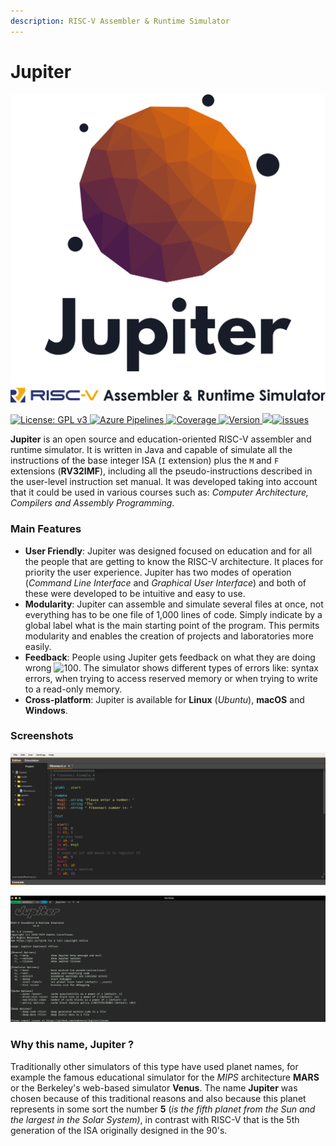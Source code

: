 ```yaml
---
description: RISC-V Assembler & Runtime Simulator
---
```


# Jupiter

![](.gitbook/assets/jupiter%20%281%29.png)

[![License: GPL v3](https://camo.githubusercontent.com/bf135a9cea09d0ea4bba410582c0e70ec8222736/68747470733a2f2f696d672e736869656c64732e696f2f62616467652f4c6963656e73652d47504c25323076332d626c75652e737667) ](https://github.com/andrescv/Jupiter/blob/master/LICENSE)[![Azure Pipelines](https://camo.githubusercontent.com/3e6ec74735310767b8769af8dc70eec9c77ec490/68747470733a2f2f6465762e617a7572652e636f6d2f616e6472657363762f4a7570697465722f5f617069732f6275696c642f7374617475732f616e6472657363762e4a7570697465723f6272616e63684e616d653d6d6173746572) ](https://dev.azure.com/andrescv/Jupiter)[![Coverage](https://camo.githubusercontent.com/a4889f93e68e2b252bd1a4b3b9f3fb6a8b9ebd82/68747470733a2f2f696d672e736869656c64732e696f2f617a7572652d6465766f70732f636f7665726167652f616e6472657363762f4a7570697465722f342e737667) ](https://dev.azure.com/andrescv/Jupiter)[![Version](https://camo.githubusercontent.com/e38fdfa13696c595483430a8a5d4b63148289d46/68747470733a2f2f696d672e736869656c64732e696f2f6769746875622f72656c656173652f616e6472657363762f4a7570697465722f616c6c2e737667) ](https://github.com/andrescv/Jupiter/releases)[![](https://camo.githubusercontent.com/2e4cc3f0f602a96b633e8b168b8655a9780333f9/68747470733a2f2f696d672e736869656c64732e696f2f6769746875622f646f776e6c6f6164732f616e6472657363762f4a7570697465722f746f74616c2e737667)](https://github.com/andrescv/Jupiter/releases)[![issues](https://camo.githubusercontent.com/157860606cb742f60d6ceb0cabd043d03fe0d230/68747470733a2f2f696d672e736869656c64732e696f2f6769746875622f6973737565732f616e6472657363762f4a7570697465722e737667)](https://github.com/andrescv/Jupiter/issues)

**Jupiter** is an open source and education-oriented RISC-V assembler and runtime simulator. It is written in Java and capable of simulate all the instructions of the base integer ISA \(`I` extension\) plus the `M` and `F` extensions \(**RV32IMF**\), including all the pseudo-instructions described in the user-level instruction set manual. It was developed taking into account that it could be used in various courses such as: _Computer Architecture, Compilers and Assembly Programming_.

### Main Features

* **User Friendly**: Jupiter was designed focused on education and for all the people that are getting to know the RISC-V architecture. It places for priority the user experience. Jupiter has two modes of operation \(_Command Line Interface_ and _Graphical User Interface_\) and both of these were developed to be intuitive and easy to use.
* **Modularity**: Jupiter can assemble and simulate several files at once, not everything has to be one file of 1,000 lines of code. Simply indicate by a global label what is the main starting point of the program. This permits modularity and enables the creation of projects and laboratories more easily.
* **Feedback**: People using Jupiter gets feedback on what they are doing wrong ![100](https://github.githubassets.com/images/icons/emoji/unicode/1f4af.png). The simulator shows different types of errors like: syntax errors, when trying to access reserved memory or when trying to write to a read-only memory.
* **Cross-platform**: Jupiter is available for **Linux** \(_Ubuntu_\), **macOS** and **Windows**.

### Screenshots

![GUI Mode](.gitbook/assets/gui.png)

![CLI Mode](.gitbook/assets/cli.png)

### Why this name, Jupiter ?

Traditionally other simulators of this type have used planet names, for example the famous educational simulator for the _MIPS_ architecture **MARS** or the Berkeley's web-based simulator **Venus**. The name **Jupiter** was chosen because of this traditional reasons and also because this planet represents in some sort the number **5** \(_is the fifth planet from the Sun and the largest in the Solar System\)_, in contrast with RISC-V that is the 5th generation of the ISA originally designed in the 90's.

